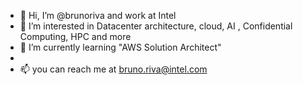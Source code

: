 - 👋 Hi, I’m @brunoriva  and work at Intel
- 👀 I’m interested in Datacenter architecture, cloud, AI , Confidential Computing, HPC and more
- 🌱 I’m currently learning "AWS Solution Architect"  
-
- 📫 you can reach me at bruno.riva@intel.com

<!---
brunoriva/brunoriva is a ✨ special ✨ repository because its `README.md` (this file) appears on your GitHub profile.
You can click the Preview link to take a look at your changes.
--->
